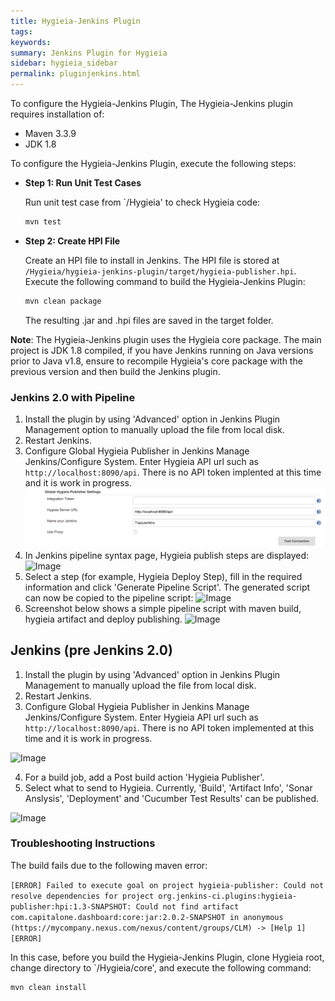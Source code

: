 ```yaml
---
title: Hygieia-Jenkins Plugin
tags:
keywords: 
summary: Jenkins Plugin for Hygieia
sidebar: hygieia_sidebar
permalink: pluginjenkins.html
---
```


To configure the Hygieia-Jenkins Plugin, The Hygieia-Jenkins plugin requires installation of:

- Maven 3.3.9
- JDK 1.8

To configure the Hygieia-Jenkins Plugin, execute the following steps:

*	**Step 1: Run Unit Test Cases**

	Run unit test case from `/Hygieia' to check Hygieia code:

	```bash
	mvn test
	```
	
*	**Step 2: Create HPI File**

	Create an HPI file to install in Jenkins. The HPI file is stored at `/Hygieia/hygieia-jenkins-plugin/target/hygieia-publisher.hpi`. Execute the following command to build the Hygieia-Jenkins Plugin:

	```bash
	mvn clean package
	```
	
	The resulting .jar and .hpi files are saved in the target folder.

**Note**: The Hygieia-Jenkins plugin uses the Hygieia core package. The main project is JDK 1.8 compiled, if you have Jenkins running on Java versions prior to Java v1.8, ensure to recompile Hygieia's core package with the previous version and then build the Jenkins plugin.

### Jenkins 2.0 with Pipeline 

1. Install the plugin by using 'Advanced' option in Jenkins Plugin Management option to manually upload the file from local disk.
2. Restart Jenkins.
3. Configure Global Hygieia Publisher in Jenkins Manage Jenkins/Configure System. Enter Hygieia API url such as `http://localhost:8090/api`. There is no API token implented at this time and it is work in progress.
![NewLink](/media/images/jenkins-global.png)
4. In Jenkins pipeline syntax page, Hygieia publish steps are displayed:
![Image](https://megha849.github.io/HygieiaDocs/media/images/jenkins2.0-steplist.png)
5. Select a step (for example, Hygieia Deploy Step), fill in the required information and click 'Generate Pipeline Script'. The generated script can now be copied to the pipeline script:
![Image](https://megha849.github.io/HygieiaDocs/media/images/jenkins2.0-hygieia-deploy-step.png)
6. Screenshot below shows a simple pipeline script with maven build, hygieia artifact and deploy publishing.
![Image](https://megha849.github.io/HygieiaDocs/media/images/jenkins2.0-pipeline-deploy-publish.png)

## Jenkins (pre Jenkins 2.0)

1. Install the plugin by using 'Advanced' option in Jenkins Plugin Management to manually upload the file from local disk.
2. Restart Jenkins.
3. Configure Global Hygieia Publisher in Jenkins Manage Jenkins/Configure System. Enter Hygieia API url such as `http://localhost:8090/api`. There is no API token implemented at this time and it is work in progress.

![Image](https://megha849.github.io/HygieiaDocs/media/images/jenkins-global.png)

4. For a build job, add a Post build action 'Hygieia Publisher'. 
5. Select what to send to Hygieia. Currently, 'Build', 'Artifact Info', 'Sonar Anslysis', 'Deployment' and 'Cucumber Test Results' can be published.

![Image](https://megha849.github.io/HygieiaDocs/media/images/jenkins-job-config.png)

### Troubleshooting Instructions

The build fails due to the following maven error:

`[ERROR] Failed to execute goal on project hygieia-publisher: Could not resolve dependencies for project org.jenkins-ci.plugins:hygieia-publisher:hpi:1.3-SNAPSHOT: Could not find artifact com.capitalone.dashboard:core:jar:2.0.2-SNAPSHOT in anonymous (https://mycompany.nexus.com/nexus/content/groups/CLM) -> [Help 1][ERROR]`

In this case, before you build the Hygieia-Jenkins Plugin, clone Hygieia root, change directory to `/Hygieia/core', and execute the following command:

```bash
mvn clean install
```
